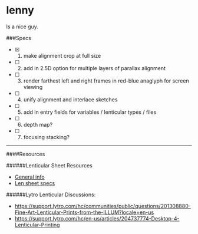 # lenny
Is a nice guy.

###Specs
- [x] 1. make alignment crop at full size
- [ ] 2. add in 2.5D option for multiple layers of parallax alignment
- [ ] 3. render farthest left and right frames in red-blue anaglyph for screen viewing
- [ ] 4. unify alignment and interlace sketches
- [ ] 5. add in entry fields for variables / lenticular types / files
- [ ] 6. depth map?
- [ ] 7. focusing stacking? 

----------------------------------
####Resources

######Lenticular Sheet Resources
- [General info](http://www.one-tab.com/page/1Xm3DBl4SN2PHeaaAOjRnw)
- [Len sheet specs](http://www.one-tab.com/page/sldBKfy1QDGa_PdadiJqeA)


######Lytro Lenticular Discussions: 
- https://support.lytro.com/hc/communities/public/questions/201308880-Fine-Art-Lenticular-Prints-from-the-ILLUM?locale=en-us
-  https://support.lytro.com/hc/en-us/articles/204737774-Desktop-4-Lenticular-Printing
